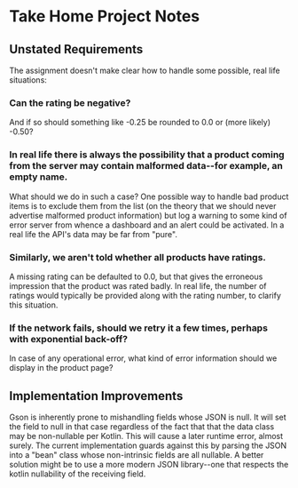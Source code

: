 # Take Home Project Notes

## Unstated Requirements
The assignment doesn't make clear how to handle some possible, real life situations:

### Can the rating be negative?  
And if so should something like -0.25 be rounded to 0.0 or (more likely) -0.50?

### In real life there is always the possibility that a product coming from the server may contain malformed data--for example, an empty name.
What should we do in such a case?  One possible way to handle bad product items is to exclude them from the list (on the theory that we should never  advertise malformed product information) but log a warning to some kind of error server from whence  a dashboard and an alert could be activated.  In a real life the API's data may be far from "pure".

### Similarly, we aren't told whether all products have ratings.
A missing rating can be defaulted to 0.0,  but that gives the erroneous impression that the product was rated badly.  In real life, the number of  ratings would typically be provided along with the rating number, to clarify this situation.

### If the network fails, should we retry it a few times, perhaps with exponential back-off?
In case of any operational error, what kind of error information should we display in the product page?

## Implementation Improvements
Gson is inherently prone to mishandling fields whose JSON is null.  It will set the field to null in that  case regardless of the fact that that the data class may be non-nullable per Kotlin.  This will cause a later  runtime error, almost surely.  The current implementation guards against this by parsing the  JSON into a "bean" class whose non-intrinsic fields are all nullable.  A better solution might be to  use a more modern JSON library--one that respects the kotlin nullability of the receiving field.
